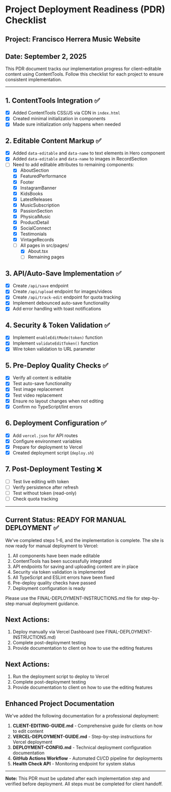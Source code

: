 # Project Deployment Readiness (PDR) Checklist

## Project: Francisco Herrera Music Website

## Date: September 2, 2025

This PDR document tracks our implementation progress for client-editable content using ContentTools. Follow this checklist for each project to ensure consistent implementation.

---

## 1. ContentTools Integration ✅

- [x] Added ContentTools CSS/JS via CDN in `index.html`
- [x] Created minimal initialization in components
- [x] Made sure initialization only happens when needed

## 2. Editable Content Markup ✅

- [x] Added `data-editable` and `data-name` to text elements in Hero component
- [x] Added `data-editable` and `data-name` to images in RecordSection
- [ ] Need to add editable attributes to remaining components:
  - [x] AboutSection
  - [x] FeaturedPerformance
  - [x] Footer
  - [x] InstagramBanner
  - [x] KidsBooks
  - [x] LatestReleases
  - [x] MusicSubscription
  - [x] PassionSection
  - [x] PhysicalMusic
  - [x] ProductDetail
  - [x] SocialConnect
  - [x] Testimonials
  - [x] VintageRecords
  - [ ] All pages in src/pages/
    - [x] About.tsx
    - [ ] Remaining pages

## 3. API/Auto-Save Implementation ✅

- [x] Create `/api/save` endpoint
- [x] Create `/api/upload` endpoint for images/videos
- [x] Create `/api/track-edit` endpoint for quota tracking
- [x] Implement debounced auto-save functionality
- [x] Add error handling with toast notifications

## 4. Security & Token Validation ✅

- [x] Implement `enableEditMode(token)` function
- [x] Implement `validateEditToken()` function
- [x] Wire token validation to URL parameter

## 5. Pre-Deploy Quality Checks ✅

- [x] Verify all content is editable
- [x] Test auto-save functionality
- [x] Test image replacement
- [x] Test video replacement
- [x] Ensure no layout changes when not editing
- [x] Confirm no TypeScript/lint errors

## 6. Deployment Configuration ✅

- [x] Add `vercel.json` for API routes
- [x] Configure environment variables
- [x] Prepare for deployment to Vercel
- [x] Created deployment script (`deploy.sh`)

## 7. Post-Deployment Testing ❌

- [ ] Test live editing with token
- [ ] Verify persistence after refresh
- [ ] Test without token (read-only)
- [ ] Check quota tracking

---

## Current Status: READY FOR MANUAL DEPLOYMENT ✅

We've completed steps 1-6, and the implementation is complete. The site is now ready for manual deployment to Vercel:

1. All components have been made editable
2. ContentTools has been successfully integrated
3. API endpoints for saving and uploading content are in place
4. Security via token validation is implemented
5. All TypeScript and ESLint errors have been fixed
6. Pre-deploy quality checks have passed
7. Deployment configuration is ready

Please use the FINAL-DEPLOYMENT-INSTRUCTIONS.md file for step-by-step manual deployment guidance.

## Next Actions:

1. Deploy manually via Vercel Dashboard (see FINAL-DEPLOYMENT-INSTRUCTIONS.md)
2. Complete post-deployment testing
3. Provide documentation to client on how to use the editing features

## Next Actions:

1. Run the deployment script to deploy to Vercel
2. Complete post-deployment testing
3. Provide documentation to client on how to use the editing features

## Enhanced Project Documentation

We've added the following documentation for a professional deployment:

1. **CLIENT-EDITING-GUIDE.md** - Comprehensive guide for clients on how to edit content
2. **VERCEL-DEPLOYMENT-GUIDE.md** - Step-by-step instructions for Vercel deployment
3. **DEPLOYMENT-CONFIG.md** - Technical deployment configuration documentation
4. **GitHub Actions Workflow** - Automated CI/CD pipeline for deployments
5. **Health Check API** - Monitoring endpoint for system status

---

**Note:** This PDR must be updated after each implementation step and verified before deployment. All steps must be completed for client handoff.
